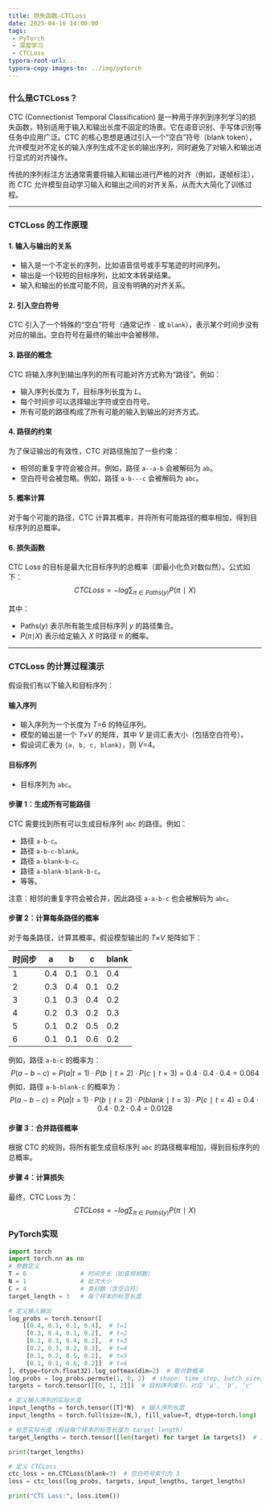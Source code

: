 ```yaml
---
title: 损失函数-CTCLoss
date: 2025-04-16 14:00:00
tags:
 - PyTorch
 - 深度学习
 - CTCLoss
typora-root-url: ..
typora-copy-images-to: ../img/pytorch
---
```


### 什么是CTCLoss？

CTC (Connectionist Temporal Classification) 是一种用于序列到序列学习的损失函数，特别适用于输入和输出长度不固定的场景。它在语音识别、手写体识别等任务中应用广泛。CTC 的核心思想是通过引入一个“空白”符号（blank token），允许模型对不定长的输入序列生成不定长的输出序列，同时避免了对输入和输出进行显式的对齐操作。

传统的序列标注方法通常需要将输入和输出进行严格的对齐（例如，逐帧标注），而 CTC 允许模型自动学习输入和输出之间的对齐关系，从而大大简化了训练过程。

------
<!--more-->

### CTCLoss 的工作原理

#### 1. **输入与输出的关系**

- 输入是一个不定长的序列，比如语音信号或手写笔迹的时间序列。
- 输出是一个较短的目标序列，比如文本转录结果。
- 输入和输出的长度可能不同，且没有明确的对齐关系。

#### 2. **引入空白符号**

CTC 引入了一个特殊的“空白”符号（通常记作 `-` 或 `blank`），表示某个时间步没有对应的输出。空白符号在最终的输出中会被移除。

#### 3. **路径的概念**

CTC 将输入序列到输出序列的所有可能对齐方式称为“路径”。例如：

- 输入序列长度为 *T*，目标序列长度为 *L*。
- 每个时间步可以选择输出字符或空白符号。
- 所有可能的路径构成了所有可能的输入到输出的对齐方式。

#### 4. **路径的约束**

为了保证输出的有效性，CTC 对路径施加了一些约束：

- 相邻的重复字符会被合并。例如，路径 `a--a-b` 会被解码为 `ab`。
- 空白符号会被忽略。例如，路径 `a-b---c` 会被解码为 `abc`。

#### 5. **概率计算**

对于每个可能的路径，CTC 计算其概率，并将所有可能路径的概率相加，得到目标序列的总概率。

#### 6. **损失函数**

CTC Loss 的目标是最大化目标序列的总概率（即最小化负对数似然）。公式如下：
$$
CTC Loss=−log{\sum_{π\in Paths(y)} P(π∣X)}
$$


其中：

- Paths(*y*) 表示所有能生成目标序列 *y* 的路径集合。
- *P*(*π*∣*X*) 表示给定输入 *X* 时路径 *π* 的概率。

------

### CTCLoss 的计算过程演示

假设我们有以下输入和目标序列：

#### 输入序列

- 输入序列为一个长度为 *T*=6 的特征序列。
- 模型的输出是一个 *T*×*V* 的矩阵，其中 *V* 是词汇表大小（包括空白符号）。
- 假设词汇表为 `{a, b, c, blank}`，则 *V*=4。

#### 目标序列

- 目标序列为 `abc`。

#### 步骤 1：生成所有可能路径

CTC 需要找到所有可以生成目标序列 `abc` 的路径。例如：

- 路径 `a-b-c`。
- 路径 `a-b-c-blank`。
- 路径 `a-blank-b-c`。
- 路径 `a-blank-blank-b-c`。
- 等等。

注意：相邻的重复字符会被合并，因此路径 `a-a-b-c` 也会被解码为 `abc`。

#### 步骤 2：计算每条路径的概率

对于每条路径，计算其概率。假设模型输出的 *T*×*V* 矩阵如下：

| 时间步 | a    | b    | c    | blank |
| ------ | ---- | ---- | ---- | ----- |
| 1      | 0.4  | 0.1  | 0.1  | 0.4   |
| 2      | 0.3  | 0.4  | 0.1  | 0.2   |
| 3      | 0.1  | 0.3  | 0.4  | 0.2   |
| 4      | 0.2  | 0.3  | 0.2  | 0.3   |
| 5      | 0.1  | 0.2  | 0.5  | 0.2   |
| 6      | 0.1  | 0.1  | 0.6  | 0.2   |

例如，路径 `a-b-c` 的概率为：
$$
P(a−b-c)=P(a|t=1)⋅P(b∣t=2)⋅P(c∣t=3) = 0.4 ⋅ 0.4 ⋅ 0.4 = 0.064
$$
例如，路径 `a-b-blank-c` 的概率为：
$$
P(a−b-c)=P(a|t=1) ⋅ P(b∣t=2) ⋅ P(blank∣t=3) ⋅ P(c∣t=4) = 0.4 ⋅ 0.4 ⋅ 0.2 ⋅ 0.4 = 0.0128
$$

#### 步骤 3：合并路径概率

根据 CTC 的规则，将所有能生成目标序列 `abc` 的路径概率相加，得到目标序列的总概率。

#### 步骤 4：计算损失

最终，CTC Loss 为：
$$
CTC Loss=−log{\sum_{π\in Paths(y)} P(π∣X)}
$$

### PyTorch实现

```python
import torch
import torch.nn as nn
# 参数定义
T = 6               # 时间步长（如音频帧数）
N = 1               # 批次大小
C = 4               # 类别数（含空白符）
target_length = 3   # 每个样本的标签长度

# 定义输入输出
log_probs = torch.tensor([
    [[0.4, 0.1, 0.1, 0.4],  # t=1
     [0.3, 0.4, 0.1, 0.2],  # t=2
     [0.1, 0.3, 0.4, 0.2],  # t=3
     [0.2, 0.3, 0.2, 0.3],  # t=4
     [0.1, 0.2, 0.5, 0.2],  # t=5
     [0.1, 0.1, 0.6, 0.2]]  # t=6
], dtype=torch.float32).log_softmax(dim=2)  # 取对数概率
log_probs = log_probs.permute(1, 0, 2)  # shape: time_step, batch_size, dimension
targets = torch.tensor([[0, 1, 2]])  # 目标序列索引，对应 'a', 'b', 'c'

# 定义输入序列的实际长度
input_lengths = torch.tensor([T]*N)  # 输入序列长度
input_lengths = torch.full(size=(N,), fill_value=T, dtype=torch.long)

# 标签实际长度（假设每个样本的标签长度为 target_length）
target_lengths = torch.tensor([len(target) for target in targets])  # 目标序列长度

print(target_lengths)

# 定义 CTCLoss
ctc_loss = nn.CTCLoss(blank=3)  # 空白符号索引为 3
loss = ctc_loss(log_probs, targets, input_lengths, target_lengths)

print("CTC Loss:", loss.item())
```

